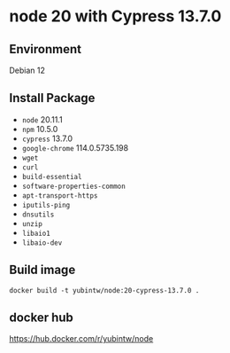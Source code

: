 # node 20 with Cypress 13.7.0

## Environment

Debian 12

## Install Package

- `node` 20.11.1
- `npm` 10.5.0
- `cypress` 13.7.0
- `google-chrome` 114.0.5735.198
- `wget`
- `curl`
- `build-essential`
- `software-properties-common`
- `apt-transport-https`
- `iputils-ping`
- `dnsutils`
- `unzip`
- `libaio1`
- `libaio-dev`

## Build image

```
docker build -t yubintw/node:20-cypress-13.7.0 .
```

## docker hub

https://hub.docker.com/r/yubintw/node
